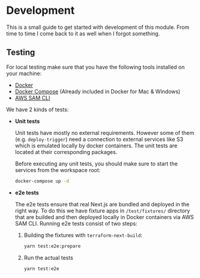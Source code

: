 # Development

This is a small guide to get started with development of this module.
From time to time I come back to it as well when I forgot something.

## Testing

For local testing make sure that you have the following tools installed on your machine:

- [Docker](https://docs.docker.com/get-docker/)
- [Docker Compose](https://docs.docker.com/compose/install/) (Already included in Docker for Mac & Windows)
- [AWS SAM CLI](https://docs.aws.amazon.com/serverless-application-model/latest/developerguide/serverless-sam-cli-install.html)

We have 2 kinds of tests:

- **Unit tests**

  Unit tests have mostly no external requirements.
  However some of them (e.g. `deploy-trigger`) need a connection to external services like S3 which is emulated locally by docker containers.
  The unit tests are located at their corresponding packages.

  Before executing any unit tests, you should make sure to start the services from the workspace root:

  ```sh
  docker-compose up -d
  ```

- **e2e tests**

  The e2e tests ensure that real Next.js are bundled and deployed in the right way.
  To do this we have fixture apps in `/test/fixtures/` directory that are builded and then deployed locally in Docker containers via AWS SAM CLI.
  Running e2e tests consist of two steps:

  1. Building the fixtures with `terraform-next-build`:

     ```sh
     yarn test:e2e:prepare
     ```

  2. Run the actual tests

     ```sh
     yarn test:e2e
     ```
